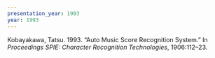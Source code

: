 ```yaml
---
presentation_year: 1993
year: 1993
---
```


Kobayakawa, Tatsu. 1993. “Auto Music Score Recognition System.” In <i>Proceedings SPIE: Character Recognition Technologies</i>, 1906:112–23.